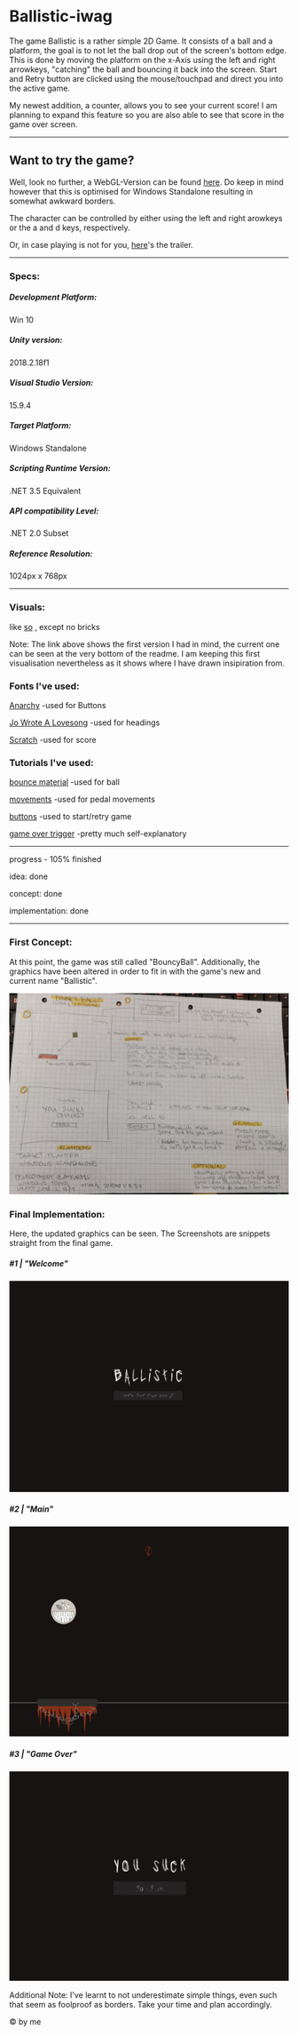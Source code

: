 # Ballistic-iwag

The game Ballistic is a rather simple 2D Game. It consists of a ball and a platform, the goal is to not let the ball drop out of the screen's bottom edge. This is done by moving the platform on the x-Axis using the left and right arrowkeys, "catching" the ball and bouncing it back into the screen. Start and Retry button are clicked using the mouse/touchpad and direct you into the active game. 

My newest addition, a counter, allows you to see your current score! I am planning to expand this feature so you are also able to see that score in the game over screen.

--- 
## Want to try the game?

Well, look no further, a WebGL-Version can be found [here](https://www.sharemygame.com/share/4d999891-01b0-47db-bcf8-b37e429d6a15). Do keep in mind however that this is optimised for Windows Standalone resulting in somewhat awkward borders.

The character can be controlled by either using the left and right arowkeys or the a and d keys, respectively.


Or, in case playing is not for you, [here](https://youtu.be/JGouoljsAEY)'s the trailer.

---
### Specs:

##### Development Platform: 
Win 10

##### Unity version:
2018.2.18f1

##### Visual Studio Version: 
15.9.4

##### Target Platform:
Windows Standalone

##### Scripting Runtime Version:
.NET 3.5 Equivalent

##### API compatibility Level:
.NET 2.0 Subset

##### Reference Resolution:
1024px x 768px

---

### Visuals: 

like [so](https://www.cse.iitb.ac.in/~shrey/img/02.png) , except no bricks

Note: The link above shows the first version I had in mind, the current one can be seen at the very bottom of the readme. I am keeping this first visualisation nevertheless as it shows where I have drawn insipiration from.

### Fonts I've used:

[Anarchy](https://www.dafont.com/anarchy.font) 
-used for Buttons

[Jo Wrote A Lovesong](https://www.dafont.com/jo-wrote-a-lovesong.font) 
-used for headings

[Scratch](https://fontmeme.com/fonts/scratch-font-font/) 
-used for score

### Tutorials I've used:

[bounce material](https://unity3d.com/de/learn/tutorials/topics/physics/bouncing-ball) 
-used for ball

[movements](https://www.youtube.com/watch?v=Emyx-54Oim4&t=213s) 
-used for pedal movements

[buttons](https://www.youtube.com/watch?v=WaDUUIo4iSw) 
-used to start/retry game

[game over trigger](https://www.youtube.com/watch?v=izl5VUm2Frk) 
-pretty much self-explanatory

---

progress - 105% finished

idea: done 

concept: done

implementation: done

---

### First Concept:

At this point, the game was still called "BouncyBall". Additionally, the graphics have been altered in order to fit in with the game's new and current name "Ballistic".
<div>
<img src="./Screenshots/ConceptSs.jpeg">
</div>

### Final Implementation:

Here, the updated graphics can be seen. The Screenshots are snippets straight from the final game.

##### #1 | "Welcome"

<div>
<img src="./Screenshots/WelcomeSs.JPG">
</div>

##### #2 | "Main"

<div>
<img src="./Screenshots/MainSs.JPG">
</div>

##### #3 | "Game Over"

<div>
<img src="./Screenshots/GameOverSs.JPG">
</div>


Additional Note: I've learnt to not underestimate simple things, even such that seem as foolproof as borders. Take your time and plan accordingly.

© by me
